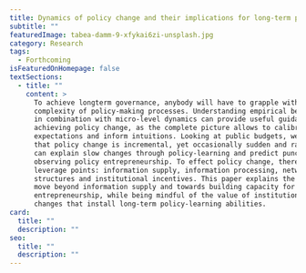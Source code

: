 ```yaml
---
title: Dynamics of policy change and their implications for long-term policy-making
subtitle: ""
featuredImage: tabea-damm-9-xfykai6zi-unsplash.jpg
category: Research
tags:
  - Forthcoming
isFeaturedOnHomepage: false
textSections:
  - title: ""
    content: >
      To achieve longterm governance, anybody will have to grapple with the
      complexity of policy-making processes. Understanding empirical behaviours
      in combination with micro-level dynamics can provide useful guidance to
      achieving policy change, as the complete picture allows to calibrate
      expectations and inform intuitions. Looking at public budgets, we learn
      that policy change is incremental, yet occasionally sudden and radical. We
      can explain slow changes through policy-learning and predict punctuations
      observing policy entrepreneurship. To effect policy change, there are four
      leverage points: information supply, information processing, network
      structures and institutional incentives. This paper explains the need to
      move beyond information supply and towards building capacity for policy
      entrepreneurship, while being mindful of the value of institutional
      changes that install long-term policy-learning abilities.
card:
  title: ""
  description: ""
seo:
  title: ""
  description: ""
---
```

